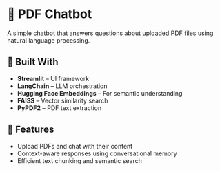 # 📄 PDF Chatbot

A simple chatbot that answers questions about uploaded PDF files using natural language processing.

## 🔧 Built With

- **Streamlit** – UI framework
- **LangChain** – LLM orchestration
- **Hugging Face Embeddings** – For semantic understanding
- **FAISS** – Vector similarity search
- **PyPDF2** – PDF text extraction

## 🚀 Features

- Upload PDFs and chat with their content
- Context-aware responses using conversational memory
- Efficient text chunking and semantic search
